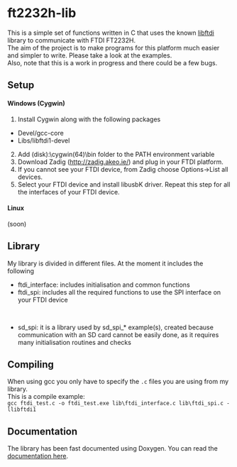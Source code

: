 # ft2232h-lib
This is a simple set of functions written in C that uses the known [libftdi](https://www.intra2net.com/en/developer/libftdi/) library to communicate with FTDI FT2232H.
<br>The aim of the project is to make programs for this platform much easier and simpler to write. Please take a look at the examples.
<br>Also, note that this is a work in progress and there could be a few bugs.

## Setup ##
#### Windows (Cygwin) ####
1. Install Cygwin along with the following packages
- Devel/gcc-core
- Libs/libftdi1-devel
2. Add (disk):\cygwin(64)\bin folder to the PATH environment variable
3. Download Zadig (http://zadig.akeo.ie/) and plug in your FTDI platform. 
4. If you cannot see your FTDI device, from Zadig choose Options->List all devices. 
5. Select your FTDI device and install libusbK driver. Repeat this step for all the interfaces of your FTDI device.

#### Linux ####
(soon)

## Library ##
My library is divided in different files. At the moment it includes the following
- ftdi_interface: includes initialisation and common functions
- ftdi_spi: includes all the required functions to use the SPI interface on your FTDI device
<br>

- sd_spi: it is a library used by sd_spi_* example(s), created because communication with an SD card cannot be easily done, as it requires many initialisation routines and checks

## Compiling ##
When using gcc you only have to specify the ```.c``` files you are using from my library.
<br>This is a compile example:
<br>```gcc ftdi_test.c -o ftdi_test.exe lib\ftdi_interface.c lib\ftdi_spi.c -llibftdi1```

## Documentation ##
The library has been fast documented using Doxygen. You can read the [documentation here](giofrida.github.io/ft2232h-lib/index.html).
